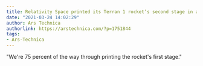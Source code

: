 ```yaml
---
title: Relativity Space printed its Terran 1 rocket’s second stage in a few weeks
date: "2021-03-24 14:02:29"
author: Ars Technica
authorlink: https://arstechnica.com/?p=1751844
tags:
- Ars-Technica
---
```

"We're 75 percent of the way through printing the rocket's first stage."